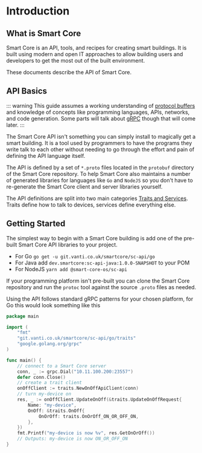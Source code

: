 # Introduction

## What is Smart Core

Smart Core is an API, tools, and recipes for creating smart buildings. It is built using modern and open IT approaches to allow building users and developers to get the most out of the built environment.

These documents describe the API of Smart Core.


## API Basics

::: warning
This guide assumes a working understanding of [protocol buffers](https://developers.google.com/protocol-buffers) and 
knowledge of concepts like programming languages, APIs, networks, and code generation. Some parts will talk about 
[gRPC](https://grpc.io/) though that will come later.
:::

The Smart Core API isn't something you can simply install to magically get a smart building. It is a tool used by programmers to have the programs they write talk to each other without needing to go through the effort and pain of defining the API language itself.

The API is defined by a set of `*.proto` files located in the `protobuf` directory of the Smart Core repository. To help Smart Core also maintains a number of generated libraries for languages like `Go` and `NodeJS` so you don't have to re-generate the Smart Core client and server libraries yourself.

The API definitions are split into two main categories [Traits and Services](traits-and-services.md). Traits define how to talk to devices, services define everything else.


## Getting Started

The simplest way to begin with a Smart Core building is add one of the pre-built Smart Core API libraries to your project.

 * For Go `go get -u git.vanti.co.uk/smartcore/sc-api/go`
 * For Java add `dev.smartcore:sc-api-java:1.0.0-SNAPSHOT` to your POM
 * For NodeJS `yarn add @smart-core-os/sc-api`

If your programming platform isn't pre-built you can clone the Smart Core repository and run the `protoc` tool against the source `.proto` files as needed.

Using the API follows standard gRPC patterns for your chosen platform, for Go this would look something like this

```go
package main

import (
    "fmt"
    "git.vanti.co.uk/smartcore/sc-api/go/traits"
    "google.golang.org/grpc"
)

func main() {
    // connect to a Smart Core server
    conn, _ := grpc.Dial("10.11.100.200:23557")
    defer conn.Close()
    // create a trait client
    onOffClient := traits.NewOnOffApiClient(conn)
    // turn my-device on
    res, _ := onOffClient.UpdateOnOff(&traits.UpdateOnOffRequest{
        Name: "my-device",
        OnOff: &traits.OnOff{
            OnOrOff: traits.OnOrOff_ON_OR_OFF_ON,
        },
    })
    fmt.Printf("my-device is now %v", res.GetOnOrOff())
    // Outputs: my-device is now ON_OR_OFF_ON
}
```

